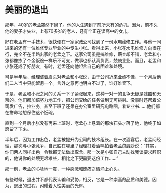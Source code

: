 # 美丽的退出

那年，40岁的老孟突然下岗了。他的人生遇到了前所未有的危机。因为，前不久他的妻子才失业，上有70多岁的老人，还有个正在读高中的女儿。 

好在老孟有一手技术，很快便在一家家政公司找到了一份水电维修工作。与他一同进来的还有一位维修专业毕业的中专生小张。看得出来，小张在水电维修方向很在行，完全不在半路出家的老孟之下。这家公司虽是搞维修，薪金却不错，老孟和小张都像拣了个金饭碗一样乐不可支，做事也都认真负责，兢兢业业。而且，老孟和小张还成了好朋友，有时，老孟还向他坦言自己的困难和处境。 

可是半年后，经理皱着眉头对老孟和小张说，由于公司近来业绩不佳，一个月后他们二人当中只能留用一个。言外之意再也明白不过了，谁好谁留下。 

于是，老孟和小张之间的关系一下子紧张起来，这种一对一的竞争无疑是残酷和无奈的。他们都加倍努力地工作，把公司交给的任务做到无可挑剔。没事时还帮着公司发广告，拉业务，甚至下班了还呆在办公室里研究电路图，看专业书……他们都在拼命地想保住这个饭碗。 

直到一个月后小张没有再来上班时，老孟心上悬着的那块石头才落了地，他终于如愿留了下来。 

半年后，因为工作出色，老孟被提升为公司的技术组长。在一次酒宴后，老孟问经理，那次与小张竞争，自己胜在哪里？经理打着酒嗝拍着老孟的肩膀说：“其实，你们两人同样出色，令我都无法做出取舍。那一次是小张自己主动找我谈要求辞职的，他说你的处境更艰难些，相比之下更需要这份工作……” 

那一刻，老孟的心猛地一震，一种感激和愧疚之情涌上心头。 

有些时候，退出并不都代表认输和妥协，相反，它是一种崇高的品质和美德。因为，退出的过程，闪耀着人性美丽的光辉。
 